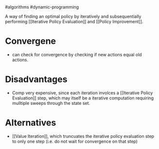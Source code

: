 #algorithms #dynamic-programming 

A way of finding an optimal policy by iteratively and subsequentially performing [[Iterative Policy Evaluation]] and [[Policy Improvement]].


# Convergene
*  can check for convergence by checking if new actions equal old actions.

# Disadvantages
* Comp very expensive, since each iteration involces a [[Iterative Policy Evaluation]] step, which may itself be a iterative computation requiring mulltiple sweeps through the state set.


# Alternatives
* [[Value Iteration]], which truncuates the iterative policy evaluation step to only one step (i.e. do not wait for convergence on that step)